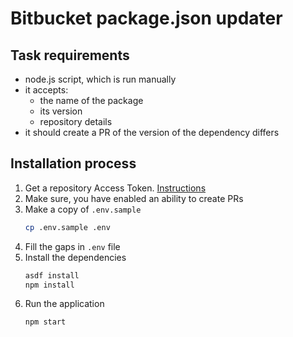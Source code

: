 # Bitbucket package.json updater

## Task requirements
- node.js script, which is run manually
- it accepts:
  - the name of the package
  - its version
  - repository details
- it should create a PR of the version of the dependency differs

## Installation process
1. Get a repository Access Token. [Instructions](https://support.atlassian.com/bitbucket-cloud/docs/create-a-repository-access-token/)
2. Make sure, you have enabled an ability to create PRs
3. Make a copy of `.env.sample`
    ```sh
    cp .env.sample .env
    ```
4. Fill the gaps in `.env` file
5. Install the dependencies
    ``` sh
    asdf install
    npm install
    ```
6. Run the application
    ```sh
    npm start
    ```
